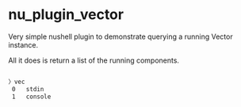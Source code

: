# nu_plugin_vector

Very simple nushell plugin to demonstrate querying a running Vector instance. 

All it does is return a list of the running components.

```sh

〉vec                                                                                                                                      05/14/2023 10:22:30 pm
 0   stdin
 1   console
```
